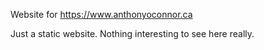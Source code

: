 Website for https://www.anthonyoconnor.ca

Just a static website. Nothing interesting to see here really.
